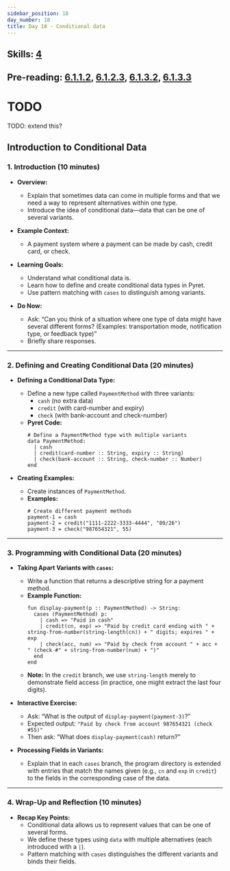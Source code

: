 ```yaml
---
sidebar_position: 18
day_number: 18
title: Day 18 - Conditional data
---
```


## Skills: [4](/skills/#(4))

## Pre-reading: [6.1.1.2](https://dcic-world.org/2024-09-03/intro-struct-data.html#%28part._.A_.First_.Peek_at_.Conditional_.Data%29), [6.1.2.3](https://dcic-world.org/2024-09-03/intro-struct-data.html#%28part._.Defining_and_.Creating_.Conditional_.Data%29), [6.1.3.2](https://dcic-world.org/2024-09-03/intro-struct-data.html#%28part._telling-apart-variants%29), [6.1.3.3](https://dcic-world.org/2024-09-03/intro-struct-data.html#%28part._process-fields-variants%29)

# TODO


TODO: extend this?

## Introduction to Conditional Data

### 1. Introduction (10 minutes)

- **Overview:**
  - Explain that sometimes data can come in multiple forms and that we need a way to represent alternatives within one type.
  - Introduce the idea of conditional data—data that can be one of several variants.

- **Example Context:**
  - A payment system where a payment can be made by cash, credit card, or check.

- **Learning Goals:**
  - Understand what conditional data is.
  - Learn how to define and create conditional data types in Pyret.
  - Use pattern matching with `cases` to distinguish among variants.

- **Do Now:**
  - Ask: “Can you think of a situation where one type of data might have several different forms? (Examples: transportation mode, notification type, or feedback type)”
  - Briefly share responses.

---

### 2. Defining and Creating Conditional Data (20 minutes)

- **Defining a Conditional Data Type:**
  - Define a new type called `PaymentMethod` with three variants:
    - `cash` (no extra data)
    - `credit` (with card-number and expiry)
    - `check` (with bank-account and check-number)
  - **Pyret Code:**
    ```pyret
    # Define a PaymentMethod type with multiple variants
    data PaymentMethod:
      | cash
      | credit(card-number :: String, expiry :: String)
      | check(bank-account :: String, check-number :: Number)
    end
    ```

- **Creating Examples:**
  - Create instances of `PaymentMethod`.
  - **Examples:**
    ```pyret
    # Create different payment methods
    payment-1 = cash
    payment-2 = credit("1111-2222-3333-4444", "09/26")
    payment-3 = check("987654321", 55)
    ```

---

### 3. Programming with Conditional Data (20 minutes)

- **Taking Apart Variants with `cases`:**
  - Write a function that returns a descriptive string for a payment method.
  - **Example Function:**
    ```pyret
    fun display-payment(p :: PaymentMethod) -> String:
      cases (PaymentMethod) p:
        | cash => "Paid in cash"
        | credit(cn, exp) => "Paid by credit card ending with " + string-from-number(string-length(cn)) + " digits; expires " + exp
        | check(acc, num) => "Paid by check from account " + acc + " (check #" + string-from-number(num) + ")"
      end
    end
    ```
  - **Note:** In the `credit` branch, we use `string-length` merely to demonstrate field access (in practice, one might extract the last four digits).

- **Interactive Exercise:**
  - Ask: “What is the output of `display-payment(payment-3)`?”
  - Expected output:
    `"Paid by check from account 987654321 (check #55)"`
  - Then ask: “What does `display-payment(cash)` return?”

- **Processing Fields in Variants:**
  - Explain that in each `cases` branch, the program directory is extended with
    entries that match the names given (e.g., `cn` and `exp` in `credit`) to the
    fields in the corresponding case of the data.

---

### 4. Wrap-Up and Reflection (10 minutes)

- **Recap Key Points:**
  - Conditional data allows us to represent values that can be one of several forms.
  - We define these types using `data` with multiple alternatives (each introduced with a `|`).
  - Pattern matching with `cases` distinguishes the different variants and binds their fields.
